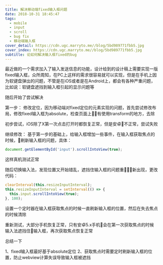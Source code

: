 ```yaml
---
title: 解决移动端fixed输入框问题
date: 2018-10-31 18:45:47
tags:
  - mobile
  - input
  - scroll
  - bug fix
  - 移动端输入框
cover_detail: https://cdn.ugc.marryto.me//blog/5bd989771fbb5.jpg
cover_index: https://cdn.ugc.marryto.me//blog/5bd989771fbb5.jpg
subtitle: 论如何解决输入框fixed的bug
---
```


最近做的一个需求加入了输入发送信息的功能，设计给到的设计稿上需要实现一版fixed输入框，众所周知，在PC上这样的需求很容易就可以实现，但是在手机上因为软键盘弹出的问题，不管是在iOS或者是在Android上，都会有各种严重问题，比如说：软键盘遮挡到输入框引起的显示问题等

随后开始了尝试解决

第一步：
修改定位，因为移动端对fixed定位的元素实现的问题，首先尝试修改布局，修改fixed输入框为absolute，检查页面上有使用transform的地方，去除

初步尝试，iOS除了X第一次点击打开时都恢复正常，但是安卓不正常，尝试失败

继续修改：
基于第一步的基础上，给输入框增加一些事件，在输入框获取焦点的时候，刷新输入框的问题，具体：

```javascript
document.getElementById('input').scrollIntoView(true);
```

这样真机测试正常

随后切换输入法，发现位置又开始错乱，遮挡住输入框的问题重新出现，更改代码：

```javascript
clearInterval(this.resizeInputInterval);
this.resizeInputInterval = setInterval(() => {
  this.input.scrollIntoView(true);
}, 100);
```

设置一个定时器在输入框获取焦点的时候一直刷新输入框的位置，然后在失去焦点的时候清除

重新测试，大部分手机恢复正常，只有安卓5.x手机会在第一次获取焦点的时候输入法遮挡住输入框，再次获取焦点恢复正常

总结一下

1、fixed输入框最好基于absolute定位
2、获取焦点时需要定时刷新输入框的位置，防止webview计算失误导致输入框被遮挡
